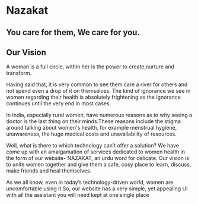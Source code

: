 # Nazakat
## You care for them, We care for you.

## Our Vision

A woman is a full circle, within her is the power to create,nurture and transform. 

Having said that, it is very common to see them care a river for others and not spend even a drop of it on themselves. The kind of ignorance we see in women regarding their health is absolutely frightening as the ignorance continues until the very end in most cases. 

In India, especially rural women, have numerous reasons as to why seeing a doctor is the last thing on their minds.These reasons include the stigma around talking about women's health, for example menstrual hygiene, unawareness, the huge medical costs and unavailability of resources.

Well, what is there to which technology can’t offer a solution?
We have come up with an amalgamation of services dedicated to women health in the form of our website- NAZAKAT, an urdu word for delicate. 
Our vision is to unite women together and give them a safe, cosy place to learn, discuss, make friends and heal themselves. 

As we all know, even in today’s technology-driven world, women are uncomfortable using it.So, our website has a very simple, yet appealing UI with all the assistant you will need kept at one single place
